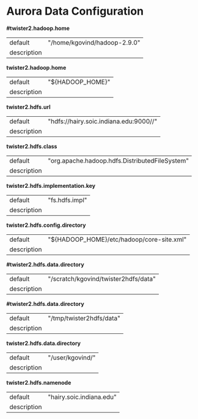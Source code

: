 # Aurora Data Configuration



**#twister2.hadoop.home**
<table><tr><td>default</td><td>"/home/kgovind/hadoop-2.9.0"</td><tr><td>description</td><td></td></table>

**twister2.hadoop.home**
<table><tr><td>default</td><td>"${HADOOP_HOME}"</td><tr><td>description</td><td></td></table>

**twister2.hdfs.url**
<table><tr><td>default</td><td>"hdfs://hairy.soic.indiana.edu:9000//"</td><tr><td>description</td><td></td></table>

**twister2.hdfs.class**
<table><tr><td>default</td><td>"org.apache.hadoop.hdfs.DistributedFileSystem"</td><tr><td>description</td><td></td></table>

**twister2.hdfs.implementation.key**
<table><tr><td>default</td><td>"fs.hdfs.impl"</td><tr><td>description</td><td></td></table>

**twister2.hdfs.config.directory**
<table><tr><td>default</td><td>"${HADOOP_HOME}/etc/hadoop/core-site.xml"</td><tr><td>description</td><td></td></table>

**#twister2.hdfs.data.directory**
<table><tr><td>default</td><td>"/scratch/kgovind/twister2hdfs/data"</td><tr><td>description</td><td></td></table>

**#twister2.hdfs.data.directory**
<table><tr><td>default</td><td>"/tmp/twister2hdfs/data"</td><tr><td>description</td><td></td></table>

**twister2.hdfs.data.directory**
<table><tr><td>default</td><td>"/user/kgovind/"</td><tr><td>description</td><td></td></table>

**twister2.hdfs.namenode**
<table><tr><td>default</td><td>"hairy.soic.indiana.edu"</td><tr><td>description</td><td></td></table>

